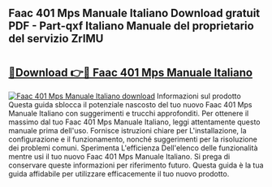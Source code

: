 ## Faac 401 Mps Manuale Italiano Download gratuit PDF - Part-qxf Italiano Manuale del proprietario del servizio ZrlMU

# <h2><a href="http://dfcjb2c.blite.top/?on=Faac+401+Mps+Manuale+Italiano">🔗Download 👉🔴 Faac 401 Mps Manuale Italiano</a></h2>

[![Faac 401 Mps Manuale Italiano download](https://i.imgur.com/lujVjoI.png)](http://dfcjb2c.blite.top/?on=Faac+401+Mps+Manuale+Italiano)
Informazioni sul prodotto Questa guida sblocca il potenziale nascosto del tuo nuovo Faac 401 Mps Manuale Italiano con suggerimenti e trucchi approfonditi. Per ottenere il massimo dal tuo Faac 401 Mps Manuale Italiano, leggi attentamente questo manuale prima dell'uso. Fornisce istruzioni chiare per L'installazione, la configurazione e il funzionamento, nonché suggerimenti per la risoluzione dei problemi comuni. Sperimenta L'efficienza Dell'elenco delle funzionalità mentre usi il tuo nuovo Faac 401 Mps Manuale Italiano. Si prega di conservare queste informazioni per riferimento futuro. Questa guida è la tua guida affidabile per utilizzare efficacemente il tuo nuovo prodotto.

